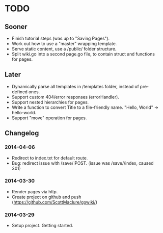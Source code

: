 # TODO

## Sooner

* Finish tutorial steps (was up to "Saving Pages").
* Work out how to use a "master" wrapping template.
* Serve static content, use a /public/ folder structure.
* Split wiki.go into a second page.go file, to contain struct and functions for pages.

## Later

* Dynamically parse all templates in /templates folder, instead of pre-defined ones.
* Support custom 404/error responses (errorHandler).
* Support nested hierarchies for pages.
* Write a function to convert Title to a file-friendly name. "Hello, World" -> hello-world.
* Support "move" operation for pages.

## Changelog

### 2014-04-06

* Redirect to index.txt for default route.
* Bug: redirect issue with /save/ POST. (issue was /save//index, caused 301)

### 2014-03-30

* Render pages via http.
* Create project on github and push (https://github.com/ScottMaclure/gowiki/)

### 2014-03-29

* Setup project. Getting started.
